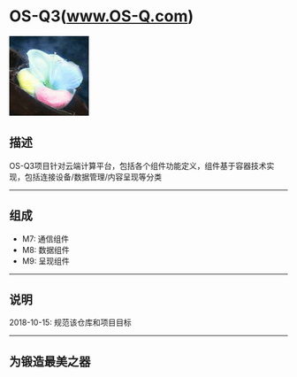 # OS-Q3(www.OS-Q.com)

[![sites](qitas/qitas.png)](http://www.os-q.com)

## 描述

OS-Q3项目针对云端计算平台，包括各个组件功能定义，组件基于容器技术实现，包括连接设备/数据管理/内容呈现等分类

---

## 组成

- M7: 通信组件
- M8: 数据组件
- M9: 呈现组件

---

## 说明

2018-10-15: 规范该仓库和项目目标

---

## 为锻造最美之器